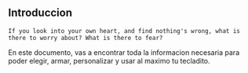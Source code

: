 ## Introduccion

``` If you look into your own heart, and find nothing's wrong, what is there to worry about? What is there to fear? ```

En este documento, vas a encontrar toda la informacion necesaria para poder elegir, armar, personalizar y usar al maximo tu tecladito.


